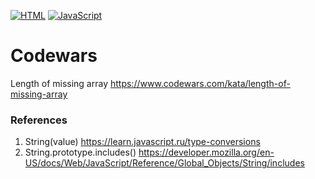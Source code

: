 [![HTML](https://img.shields.io/badge/HTML-E46035??style=for-the-badge&logo=HTML5&logoColor=FFFFFF)](https://html.spec.whatwg.org/multipage/)
[![JavaScript](https://img.shields.io/badge/JavaScript-000000??style=for-the-badge&logo=JavaScript&logoColor=F3E050)](https://developer.mozilla.org/)

# Codewars
Length of missing array https://www.codewars.com/kata/length-of-missing-array

### References
1. String(value) https://learn.javascript.ru/type-conversions
2. String.prototype.includes() https://developer.mozilla.org/en-US/docs/Web/JavaScript/Reference/Global_Objects/String/includes 
